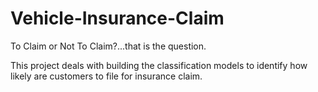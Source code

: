 # Vehicle-Insurance-Claim
To Claim or Not To Claim?...that is the question.

This project deals with building the classification models to identify how likely are customers to file for insurance claim.

